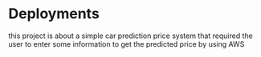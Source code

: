 # Deployments
this project is about a simple car prediction price system 
that required the user to enter some information to get
the predicted price by using AWS 
